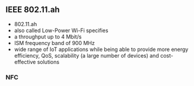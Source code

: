 
## IEEE 802.11.ah 
- 802.11.ah
- also called Low-Power Wi-Fi specifies 
- a throughput up to 4 Mbit/s
- ISM frequency band of 900 MHz
- wide range of IoT applications while being able to provide more energy efficiency, QoS, scalability (a large number of devices) and cost-effective solutions

### NFC 